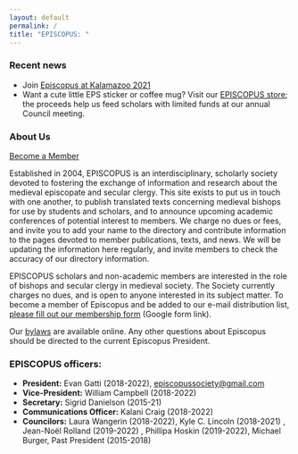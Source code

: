 ```yaml
---
layout: default
permalink: /
title: "EPISCOPUS: "
---
```


### Recent news

- Join [Episcopus at Kalamazoo 2021](/news)
- Want a cute little EPS sticker or coffee mug? Visit our [EPISCOPUS store](https://www.redbubble.com/people/epssociety/); the proceeds help us feed scholars with limited funds at our annual Council meeting.

### About Us

<a href="https://docs.google.com/forms/d/1azz1dyCwj6GlNZrg3zXIEzhUEV2KUf1FTYAQf-YGZXc/viewform" class="btn-inverse">Become a Member</a>

Established in 2004, EPISCOPUS is an interdisciplinary, scholarly society devoted to fostering the exchange of information and research about the medieval episcopate and secular clergy. This site exists to put us in touch with one another, to publish translated texts concerning medieval bishops for use by students and scholars, and to announce upcoming academic conferences of potential interest to members. We charge no dues or fees, and invite you to add your name to the directory and contribute information to the pages devoted to member publications, texts, and news. We will be updating the information here regularly, and invite members to check the accuracy of our directory information.

EPISCOPUS scholars and non-academic members are interested in the role of bishops and secular clergy in medieval society. The Society currently charges no dues, and is open to anyone interested in its subject matter. To become a member of Episcopus and be added to our e-mail distribution list, <a href="https://docs.google.com/forms/d/1azz1dyCwj6GlNZrg3zXIEzhUEV2KUf1FTYAQf-YGZXc/viewform">please fill out our membership form</a> (Google form link).

Our <a href="/bylaws/">bylaws</a> are available online. Any other questions about Episcopus should be directed to the current Episcopus President.

### EPISCOPUS officers:

- **President:** Evan Gatti (2018-2022), episcopussociety@gmail.com
- **Vice-President:** William Campbell (2018-2022)
- **Secretary:** Sigrid Danielson (2015-21)
- **Communications Officer:**  Kalani Craig (2018-2022)
- **Councilors:** Laura Wangerin (2018-2022), Kyle C. Lincoln (2018-2021) , Jean-Noël Rolland (2019-2022) , Phillipa Hoskin (2019-2022), Michael Burger, Past President (2015-2018)